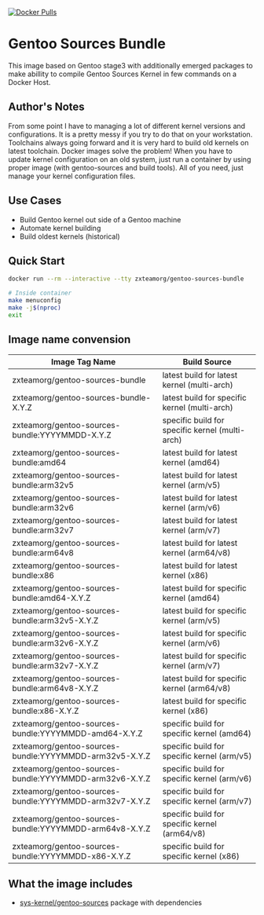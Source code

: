 [![Docker Pulls](https://img.shields.io/docker/pulls/zxteamorg/gentoo-sources-bundle?label=Pulls)](https://hub.docker.com/r/zxteamorg/gentoo-sources-bundle)

# Gentoo Sources Bundle

This image based on Gentoo stage3 with additionally emerged packages to make abillity to compile Gentoo Sources Kernel in few commands on a Docker Host.

## Author's Notes

From some point I have to managing a lot of different kernel versions and configurations.
It is a pretty messy if you try to do that on your workstation.
Toolchains always going forward and it is very hard to build old kernels on latest toolchain.
Docker images solve the problem! When you have to update kernel configuration on an old system, just run a container by using proper image (with gentoo-sources and build tools).
All of you need, just manage your kernel configuration files.

## Use Cases

* Build Gentoo kernel out side of a Gentoo machine
* Automate kernel building
* Build oldest kernels (historical)

## Quick Start

```bash
docker run --rm --interactive --tty zxteamorg/gentoo-sources-bundle

# Inside container
make menuconfig
make -j$(nproc)
exit
```

## Image name convension

| Image Tag Name                                          | Build Source                                     |
|---------------------------------------------------------|--------------------------------------------------|
| zxteamorg/gentoo-sources-bundle                         | latest build for latest kernel (multi-arch)      |
| zxteamorg/gentoo-sources-bundle-X.Y.Z                   | latest build for specific kernel (multi-arch)    |
| zxteamorg/gentoo-sources-bundle:YYYYMMDD-X.Y.Z          | specific build for specific kernel (multi-arch)  |
| zxteamorg/gentoo-sources-bundle:amd64                   | latest build for latest kernel (amd64)           |
| zxteamorg/gentoo-sources-bundle:arm32v5                 | latest build for latest kernel (arm/v5)          |
| zxteamorg/gentoo-sources-bundle:arm32v6                 | latest build for latest kernel (arm/v6)          |
| zxteamorg/gentoo-sources-bundle:arm32v7                 | latest build for latest kernel (arm/v7)          |
| zxteamorg/gentoo-sources-bundle:arm64v8                 | latest build for latest kernel (arm64/v8)        |
| zxteamorg/gentoo-sources-bundle:x86                     | latest build for latest kernel (x86)             |
| zxteamorg/gentoo-sources-bundle:amd64-X.Y.Z             | latest build for specific kernel (amd64)         |
| zxteamorg/gentoo-sources-bundle:arm32v5-X.Y.Z           | latest build for specific kernel (arm/v5)        |
| zxteamorg/gentoo-sources-bundle:arm32v6-X.Y.Z           | latest build for specific kernel (arm/v6)        |
| zxteamorg/gentoo-sources-bundle:arm32v7-X.Y.Z           | latest build for specific kernel (arm/v7)        |
| zxteamorg/gentoo-sources-bundle:arm64v8-X.Y.Z           | latest build for specific kernel (arm64/v8)      |
| zxteamorg/gentoo-sources-bundle:x86-X.Y.Z               | latest build for specific kernel (x86)           |
| zxteamorg/gentoo-sources-bundle:YYYYMMDD-amd64-X.Y.Z    | specific build for specific kernel (amd64)       |
| zxteamorg/gentoo-sources-bundle:YYYYMMDD-arm32v5-X.Y.Z  | specific build for specific kernel (arm/v5)      |
| zxteamorg/gentoo-sources-bundle:YYYYMMDD-arm32v6-X.Y.Z  | specific build for specific kernel (arm/v6)      |
| zxteamorg/gentoo-sources-bundle:YYYYMMDD-arm32v7-X.Y.Z  | specific build for specific kernel (arm/v7)      |
| zxteamorg/gentoo-sources-bundle:YYYYMMDD-arm64v8-X.Y.Z  | specific build for specific kernel (arm64/v8)    |
| zxteamorg/gentoo-sources-bundle:YYYYMMDD-x86-X.Y.Z      | specific build for specific kernel (x86)         |

## What the image includes

* [sys-kernel/gentoo-sources](https://packages.gentoo.org/packages/sys-kernel/gentoo-sources) package with dependencies
